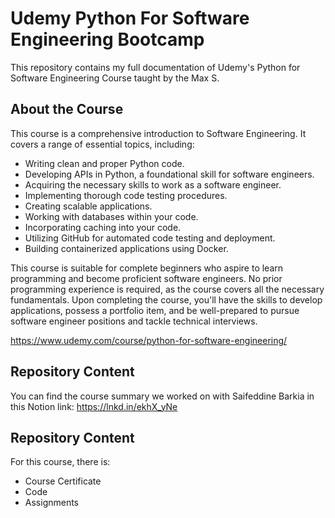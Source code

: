 # Udemy Python For Software Engineering Bootcamp
This repository contains my full documentation of Udemy's Python for Software Engineering Course taught by the Max S.
## About the Course
This course is a comprehensive introduction to Software Engineering. It covers a range of essential topics, including:

- Writing clean and proper Python code.
- Developing APIs in Python, a foundational skill for software engineers.
- Acquiring the necessary skills to work as a software engineer.
- Implementing thorough code testing procedures.
- Creating scalable applications.
- Working with databases within your code.
- Incorporating caching into your code.
- Utilizing GitHub for automated code testing and deployment.
- Building containerized applications using Docker.

This course is suitable for complete beginners who aspire to learn programming and become proficient software engineers. No prior programming experience is required, as the course covers all the necessary fundamentals. Upon completing the course, you'll have the skills to develop applications, possess a portfolio item, and be well-prepared to pursue software engineer positions and tackle technical interviews.

https://www.udemy.com/course/python-for-software-engineering/

## Repository Content
You can find the course summary we worked on with Saifeddine Barkia in this Notion link: https://lnkd.in/ekhX_yNe

## Repository Content
For this course, there is:
- Course Certificate
- Code
- Assignments
